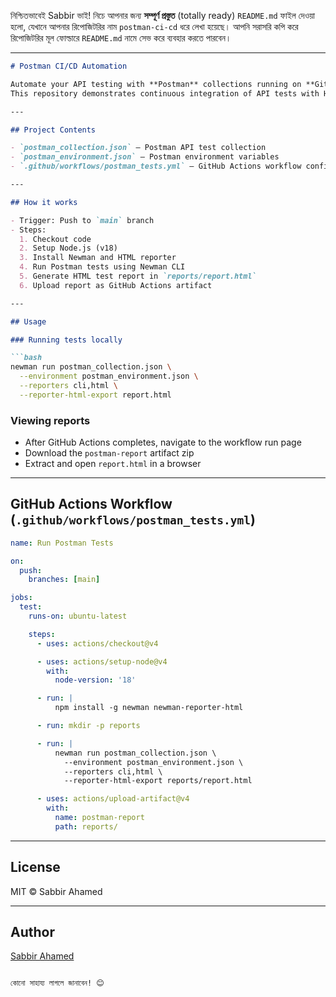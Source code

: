নিশ্চিতভাবেই Sabbir ভাই! নিচে আপনার জন্য **সম্পূর্ণ প্রস্তুত** (totally ready) `README.md` ফাইল দেওয়া হলো, যেখানে আপনার রিপোজিটরির নাম `postman-ci-cd` ধরে লেখা হয়েছে। আপনি সরাসরি কপি করে রিপোজিটরির মূল ফোল্ডারে `README.md` নামে সেভ করে ব্যবহার করতে পারবেন।

---

````markdown
# Postman CI/CD Automation

Automate your API testing with **Postman** collections running on **GitHub Actions** using **Newman**.  
This repository demonstrates continuous integration of API tests with HTML report generation.

---

## Project Contents

- `postman_collection.json` — Postman API test collection  
- `postman_environment.json` — Postman environment variables  
- `.github/workflows/postman_tests.yml` — GitHub Actions workflow config

---

## How it works

- Trigger: Push to `main` branch  
- Steps:
  1. Checkout code  
  2. Setup Node.js (v18)  
  3. Install Newman and HTML reporter  
  4. Run Postman tests using Newman CLI  
  5. Generate HTML test report in `reports/report.html`  
  6. Upload report as GitHub Actions artifact

---

## Usage

### Running tests locally

```bash
newman run postman_collection.json \
  --environment postman_environment.json \
  --reporters cli,html \
  --reporter-html-export report.html
````

### Viewing reports

* After GitHub Actions completes, navigate to the workflow run page
* Download the `postman-report` artifact zip
* Extract and open `report.html` in a browser

---

## GitHub Actions Workflow (`.github/workflows/postman_tests.yml`)

```yaml
name: Run Postman Tests

on:
  push:
    branches: [main]

jobs:
  test:
    runs-on: ubuntu-latest

    steps:
      - uses: actions/checkout@v4

      - uses: actions/setup-node@v4
        with:
          node-version: '18'

      - run: |
          npm install -g newman newman-reporter-html

      - run: mkdir -p reports

      - run: |
          newman run postman_collection.json \
            --environment postman_environment.json \
            --reporters cli,html \
            --reporter-html-export reports/report.html

      - uses: actions/upload-artifact@v4
        with:
          name: postman-report
          path: reports/
```

---

## License

MIT © Sabbir Ahamed

---

## Author

[Sabbir Ahamed](https://github.com/sabbir72)

```

কোনো সাহায্য লাগলে জানাবেন! 😊
```

